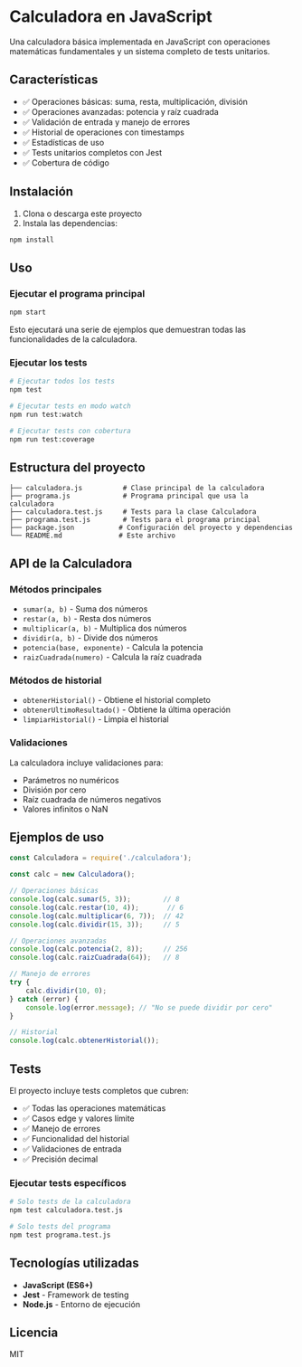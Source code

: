 # Calculadora en JavaScript

Una calculadora básica implementada en JavaScript con operaciones matemáticas fundamentales y un sistema completo de tests unitarios.

## Características

- ✅ Operaciones básicas: suma, resta, multiplicación, división
- ✅ Operaciones avanzadas: potencia y raíz cuadrada
- ✅ Validación de entrada y manejo de errores
- ✅ Historial de operaciones con timestamps
- ✅ Estadísticas de uso
- ✅ Tests unitarios completos con Jest
- ✅ Cobertura de código

## Instalación

1. Clona o descarga este proyecto
2. Instala las dependencias:

```bash
npm install
```

## Uso

### Ejecutar el programa principal

```bash
npm start
```

Esto ejecutará una serie de ejemplos que demuestran todas las funcionalidades de la calculadora.

### Ejecutar los tests

```bash
# Ejecutar todos los tests
npm test

# Ejecutar tests en modo watch
npm run test:watch

# Ejecutar tests con cobertura
npm run test:coverage
```

## Estructura del proyecto

```
├── calculadora.js          # Clase principal de la calculadora
├── programa.js             # Programa principal que usa la calculadora
├── calculadora.test.js     # Tests para la clase Calculadora
├── programa.test.js        # Tests para el programa principal
├── package.json           # Configuración del proyecto y dependencias
└── README.md              # Este archivo
```

## API de la Calculadora

### Métodos principales

- `sumar(a, b)` - Suma dos números
- `restar(a, b)` - Resta dos números
- `multiplicar(a, b)` - Multiplica dos números
- `dividir(a, b)` - Divide dos números
- `potencia(base, exponente)` - Calcula la potencia
- `raizCuadrada(numero)` - Calcula la raíz cuadrada

### Métodos de historial

- `obtenerHistorial()` - Obtiene el historial completo
- `obtenerUltimoResultado()` - Obtiene la última operación
- `limpiarHistorial()` - Limpia el historial

### Validaciones

La calculadora incluye validaciones para:
- Parámetros no numéricos
- División por cero
- Raíz cuadrada de números negativos
- Valores infinitos o NaN

## Ejemplos de uso

```javascript
const Calculadora = require('./calculadora');

const calc = new Calculadora();

// Operaciones básicas
console.log(calc.sumar(5, 3));        // 8
console.log(calc.restar(10, 4));       // 6
console.log(calc.multiplicar(6, 7));  // 42
console.log(calc.dividir(15, 3));     // 5

// Operaciones avanzadas
console.log(calc.potencia(2, 8));     // 256
console.log(calc.raizCuadrada(64));   // 8

// Manejo de errores
try {
    calc.dividir(10, 0);
} catch (error) {
    console.log(error.message); // "No se puede dividir por cero"
}

// Historial
console.log(calc.obtenerHistorial());
```

## Tests

El proyecto incluye tests completos que cubren:

- ✅ Todas las operaciones matemáticas
- ✅ Casos edge y valores límite
- ✅ Manejo de errores
- ✅ Funcionalidad del historial
- ✅ Validaciones de entrada
- ✅ Precisión decimal

### Ejecutar tests específicos

```bash
# Solo tests de la calculadora
npm test calculadora.test.js

# Solo tests del programa
npm test programa.test.js
```

## Tecnologías utilizadas

- **JavaScript (ES6+)**
- **Jest** - Framework de testing
- **Node.js** - Entorno de ejecución

## Licencia

MIT
